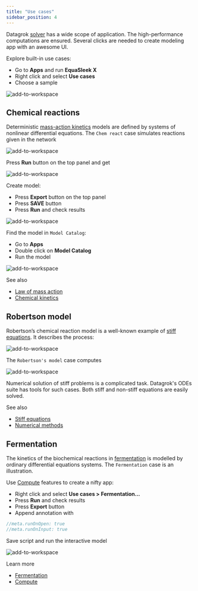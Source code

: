 ```yaml
---
title: "Use cases"
sidebar_position: 4
---
```


Datagrok [solver](solver.md) has a wide scope of application. The high-performance computations are ensured. Several clicks are needed to create modeling app with an awesome UI.

Explore built-in use cases:

* Go to **Apps** and run **EquaSleek X**
* Right click and select **Use cases**
* Choose a sample

![add-to-workspace](use-cases.gif)

## Chemical reactions

Deterministic [mass-action kinetics](https://en.wikipedia.org/wiki/Law_of_mass_action) models are defined by systems of nonlinear differential equations. The `Chem react` case simulates reactions given in the network

![add-to-workspace](chem-react-network.png)

Press <i class="fas fa-play"></i> **Run** button on the top panel and get

![add-to-workspace](chem-react-result.png)

Create model:

* Press <i class="fa-file-import"></i> **Export** button on the top panel
* Press **SAVE** button
* Press <i class="fas fa-play"></i> **Run** and check results

![add-to-workspace](chem-react-to-model.gif)

Find the model in `Model Catalog`:

* Go to **Apps**
* Double click on **Model Catalog**
* Run the model

![add-to-workspace](chem-react-run-model.gif)

See also

* [Law of mass action](https://en.wikipedia.org/wiki/Law_of_mass_action)
* [Chemical kinetics](https://en.wikipedia.org/wiki/Chemical_kinetics)

## Robertson model

Robertson’s chemical reaction model is a well-known example of [stiff equations](https://en.wikipedia.org/wiki/Stiff_equation). It describes the process:

![add-to-workspace](robertson-network.png)

The `Robertson's model` case computes

![add-to-workspace](robertson-result.png)

Numerical solution of stiff problems is a complicated task. Datagrok's ODEs suite has tools for such cases. Both stiff and non-stiff equations are easily solved.

See also

* [Stiff equations](https://en.wikipedia.org/wiki/Stiff_equation)
* [Numerical methods](https://en.wikipedia.org/wiki/Numerical_methods_for_ordinary_differential_equations)

## Fermentation

The kinetics of the biochemical reactions in [fermentation](https://en.wikipedia.org/wiki/Fermentation) is modelled by ordinary differential equations systems. The `Fermentation` case is an illustration.

Use [Compute](../compute.md) features to create a nifty app:

* Right click and select **Use cases > Fermentation...**
* Press <i class="fas fa-play"></i> **Run** and check results
* Press <i class="fa-file-import"></i> **Export** button
* Append annotation with

```javascript
//meta.runOnOpen: true
//meta.runOnInput: true
```

Save script and run the interactive model

![add-to-workspace](fermentation-model.gif)

Learn more

* [Fermentation](https://en.wikipedia.org/wiki/Fermentation)
* [Compute](../compute.md)
